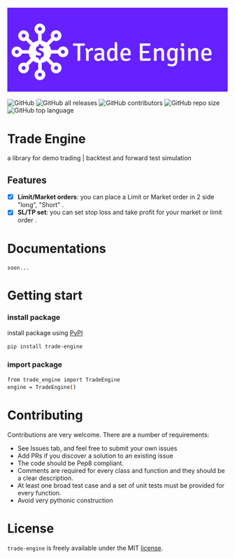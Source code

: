 
![Alt text](logo.png)

![GitHub](https://img.shields.io/github/license/xibalbas/trade-engine)
![GitHub all releases](https://img.shields.io/github/downloads/xibalbas/trade-engine/total)
![GitHub contributors](https://img.shields.io/github/contributors/xibalbas/trade-engine)
![GitHub repo size](https://img.shields.io/github/repo-size/xibalbas/trade-engine)
![GitHub top language](https://img.shields.io/github/languages/top/xibalbas/trade-engine)

# Trade Engine

a library for demo trading | backtest and forward test simulation

## Features
- [x] **Limit/Market orders**: you can place a Limit or Market order in 2 side "long", "Short" .
- [x] **SL/TP set**: you can set stop loss and take profit for your market or limit order .

# Documentations
    soon...

# Getting start

### install package
install package using [PyPI](https://pypi.org/project/trade-engine/)
```bash
pip install trade-engine
```
### import package 
```bash
from trade_engine import TradeEngine
engine = TradeEngine()

```

# Contributing
Contributions are very welcome. There are a number of requirements:
* See Issues tab, and feel free to submit your own issues
* Add PRs if you discover a solution to an existing issue
* The code should be Pep8 compliant.
* Comments are required for every class and function and they should be a clear description.
* At least one broad test case and a set of unit tests must be provided for every function.
* Avoid very pythonic construction

# License
`trade-engine` is freely available under the MIT [license](https://github.com/xibalbas/trade-engine/blob/master/LICENSE).